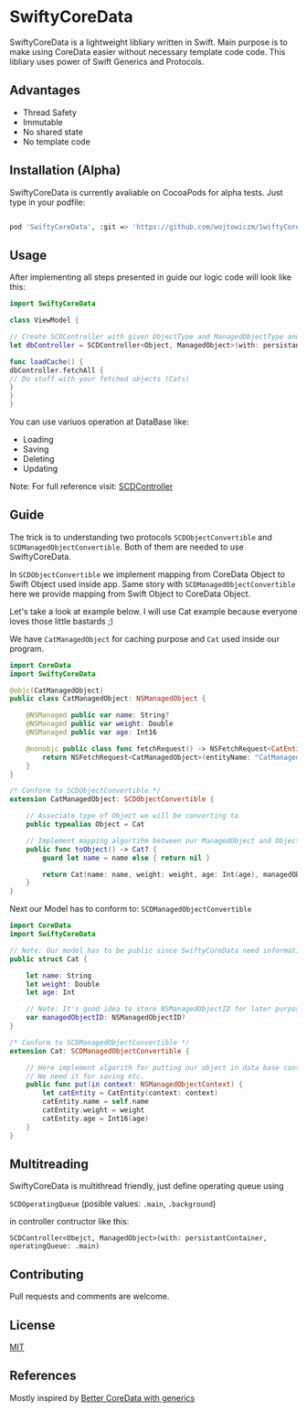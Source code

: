 # SwiftyCoreData

SwiftyCoreData is a lightweight libliary written in Swift. Main purpose is to make using CoreData easier without necessary template code code. This libliary uses power of Swift Generics and Protocols. 
## Advantages
* Thread Safety
* Immutable 
* No shared state
* No template code

## Installation (Alpha)

SwiftyCoreData is currently avaliable on CocoaPods for alpha tests. Just type in your podfile:

```bash

pod 'SwiftyCoreData', :git => 'https://github.com/wojtowiczm/SwiftyCoreData.git', :branch => 'develop'

```


## Usage
After implementing all steps presented in guide our logic code will look like this:

```swift
import SwiftyCoreData

class ViewModel {

// Create SCDController with given ObjectType and ManagedObjectType and NSPersistentContainer
let dbController = SCDController<Object, ManagedObject>(with: persistanceContainer)

func loadCache() {
dbController.fetchAll {
// Do stuff with your fetched objects (Cats)
}
}
}
```
You can use variuos operation at DataBase like: 

* Loading
* Saving
* Deleting
* Updating

Note: For full reference visit: [SCDController](https://github.com/wojtowiczm/SwiftyCoreData/blob/master/SwiftyCoreData/SCDController.swift)

## Guide

The trick is to understanding two protocols ```SCDObjectConvertible``` and ```SCDManagedObjectConvertible```. Both of them are needed to use SwiftyCoreData. 

In ```SCDObjectConvertible``` we implement mapping from CoreData Object to Swift Object used inside app. Same story with ```SCDManagedObjectConvertible``` here we provide mapping from Swift Object to CoreData Object.

Let's take a look at example below. I will use Cat example because everyone loves those little bastards ;)

We have ```CatManagedObject``` for caching purpose and ```Cat``` used inside our program.

```swift
import CoreData
import SwiftyCoreData

@objc(CatManagedObject)
public class CatManagedObject: NSManagedObject {

    @NSManaged public var name: String?
    @NSManaged public var weight: Double
    @NSManaged public var age: Int16

    @nonobjc public class func fetchRequest() -> NSFetchRequest<CatEntity> {
        return NSFetchRequest<CatManagedObject>(entityName: "CatManagedObject")
    }
}

/* Conform to SCDObjectConvertible */
extension CatManagedObject: SCDObjectConvertible {

    // Associate type of Object we will be converting to
    public typealias Object = Cat

    // Implement mapping algortihm between our ManagedObject and Object
    public func toObject() -> Cat? {
        guard let name = name else { return nil }

        return Cat(name: name, weight: weight, age: Int(age), managedObjectID: objectID)
    }
}
```
Next our Model has to conform to: ```SCDManagedObjectConvertible```

```swift
import CoreData
import SwiftyCoreData

// Note: Our model has to be public since SwiftyCoreData need information about it
public struct Cat {

    let name: String
    let weight: Double
    let age: Int

    // Note: It's good idea to store NSManagedObjectID for later purpose
    var managedObjectID: NSManagedObjectID?
}

/* Conform to SCDManagedObjectConvertible */
extension Cat: SCDManagedObjectConvertible {

    // Here implement algorith for putting our object in data base context
    // We need it for saving etc.
    public func put(in context: NSManagedObjectContext) {
        let catEntity = CatEntity(context: context)
        catEntity.name = self.name
        catEntity.weight = weight
        catEntity.age = Int16(age)
    }
}

```

## Multitreading
SwiftyCoreData is multithread friendly, just define operating queue using 

```SCDOperatingQueue``` (posible values: ```.main```, ```.background```) 

in controller contructor like this:

```SCDController<Obejct, ManagedObject>(with: persistantContainer, operatingQueue: .main)```

## Contributing
Pull requests and comments are welcome.

## License
[MIT](https://choosealicense.com/licenses/mit/)

## References
Mostly inspired by [Better CoreData with generics ](https://swifting.io/blog/2016/11/27/28-better-coredata-with-swift-generics/)
